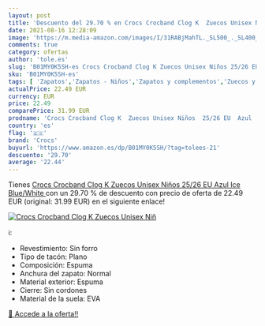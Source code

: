 ```yaml
---
layout: post
title: 'Descuento del 29.70 % en Crocs Crocband Clog K  Zuecos Unisex Niñ'
date: 2021-08-16 12:28:09
image: 'https://m.media-amazon.com/images/I/31RABjMahTL._SL500_._SL400_.jpg'
comments: true
category: ofertas
author: 'tole.es'
slug: 'B01MY0K5SH-es Crocs Crocband Clog K Zuecos Unisex Niños 25/26 EU Azul...'
sku: 'B01MY0K5SH-es'
tags: [ 'Zapatos','Zapatos - Niños','Zapatos y complementos','Zuecos y mules para niño','crocs','zuecos', ]
actualPrice: 22.49 EUR
currency: EUR
price: 22.49
comparePrice: 31.99 EUR
prodname: 'Crocs Crocband Clog K  Zuecos Unisex Niños  25/26 EU  Azul  Ice Blue/White '
country: 'es'
flag: '🇪🇸'
brand: 'Crocs'
buyurl: 'https://www.amazon.es/dp/B01MY0K5SH/?tag=tolees-21'
descuento: '29.70'
average: '22.44'
---
```


Tienes [Crocs Crocband Clog K  Zuecos Unisex Niños  25/26 EU  Azul  Ice Blue/White ](https://www.amazon.es/dp/B01MY0K5SH/?tag=tolees-21) con un 29.70 % de descuento con precio de oferta de 22.49 EUR (original: 31.99 EUR) en el siguiente enlace!

[![Crocs Crocband Clog K  Zuecos Unisex Niñ](https://m.media-amazon.com/images/I/31RABjMahTL._SL500_._SL400_.jpg)](https://www.amazon.es/dp/B01MY0K5SH/?tag=tolees-21)

ℹ️:

- Revestimiento: Sin forro
- Tipo de tacón: Plano
- Composición: Espuma
- Anchura del zapato: Normal
- Material exterior: Espuma
- Cierre: Sin cordones
- Material de la suela: EVA

[🛒 Accede a la oferta!!](https://www.amazon.es/dp/B01MY0K5SH/?tag=tolees-21)
